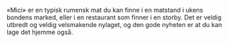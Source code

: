 «Mici» er en typisk rumensk mat du kan finne i en matstand i ukens bondens marked, eller i en restaurant som finner i en storby. Det er veldig utbredt og veldig velsmakende nylaget, og den gode nyheten er at du kan lage det hjemme også.